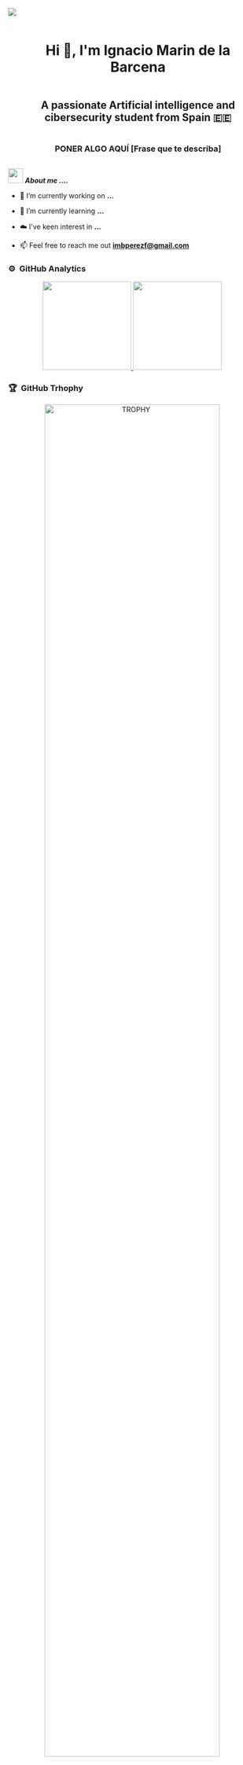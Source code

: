 <!--horizontal divider(gradiant)-->
<img src="https://user-images.githubusercontent.com/73097560/115834477-dbab4500-a447-11eb-908a-139a6edaec5c.gif">

<!--h1 without bottom border-->
<div id="user-content-toc">
  <ul align="center">
    <summary><h1 style="display: inline-block">Hi 👋, I'm Ignacio Marin de la Barcena</h1></summary>
    <h2 align="center">A passionate Artificial intelligence and cibersecurity student from Spain &#127466;&#127466</h2>
  </ul>
</div>

<!--h2 without bottom border-->
<div id="user-content-toc">
  <ul align="center">
    <summary><h3 style="display: inline-block">PONER ALGO AQUÍ [Frase que te describa]</h3></summary>
  </ul>
</div>

<!--Intro start-->
<img src="https://media.giphy.com/media/iY8CRBdQXODJSCERIr/giphy.gif" width="30px">&nbsp;***About me ....***
- 🔭 I’m currently working on **...**

- 🌱 I’m currently learning **...**

- ☁️ I've keen interest in **...**

- 📫 Feel free to reach me out **imbperezf@gmail.com**

<!--Github analytics (start)-->
### ⚙️ &nbsp;GitHub Analytics

<p align="center">
<a href="https://github.com/AVS1508">
  <img height="180em" src="https://github-readme-stats-eight-theta.vercel.app/api?username=IgnacioMarinBarcena&show_icons=true&theme=algolia&include_all_commits=true&count_private=true"/>
  <img height="180em" src="https://github-readme-stats-eight-theta.vercel.app/api/top-langs/?username=IgnacioMarinBarcena&layout=compact&langs_count=8&theme=algolia"/>
</a>
</p>

<!--- trophy (start) -->
### 🏆 &nbsp;GitHub Trhophy

<div align=center>
  <a href="https://github.com/ryo-ma/github-profile-trophy" title="Go to Source">
      <img align="center" width=84% src="https://github-profile-trophy.vercel.app/?username=IgnacioMarinBarcena&theme=radical&row=1&column=7&margin-h=15&margin-w=5&no-bg=true" alt="TROPHY" />
    </a>
</div>

<!--Skills (start)-->
### 🛠 &nbsp;Skills

![Python](https://img.shields.io/badge/-Python-05122A?style=flat&logo=python)&nbsp;
![Visual Studio Code](https://img.shields.io/badge/-Visual%20Studio%20Code-05122A?style=flat&logo=visual-studio-code&logoColor=007ACC)&nbsp;

<!-- Connect with me -->
<!--h2 without bottom border-->
<div id="user-content-toc">
  <ul>
    <summary><h2 style="display: inline-block">🤝Connect With Me</h2></summary>
  </ul>
</div>

<!--icons and links-->
<p align="center">
<a href="https://www.linkedin.com/in/ignacio-marín-de-la-bárcena-pérez/" target="blank"><img align="center" src="https://user-images.githubusercontent.com/88904952/234979284-68c11d7f-1acc-4f0c-ac78-044e1037d7b0.png" alt="linkedin" height="50" width="50" /></a>
<a href="https://www.instagram.com" target="blank"><img align="center" src="https://user-images.githubusercontent.com/88904952/234981169-2dd1e58f-4b7e-468c-8213-034ba62156c3.png" alt="instagram" height="50" width="50" /></a>
<a href="https://discord.gg" target="blank"><img align="center" src="https://user-images.githubusercontent.com/88904952/234982627-019fd336-6248-453c-9b05-97c13fd1d207.png" alt="discord" height="50" width="50" /></a>
</p>

<!--horizontal divider(gradiant)-->
<img src="https://user-images.githubusercontent.com/73097560/115834477-dbab4500-a447-11eb-908a-139a6edaec5c.gif">

----------------------------------------------------------------------
Credits: [Ignacio Marín de la Bárcena](https://github.com/IgnacioMarinBarcena)

Last Edited on: 16/08/2023
